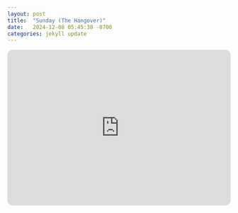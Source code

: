 ```yaml
---
layout: post
title:  "Sunday (The Hangover)"
date:   2024-12-08 05:45:38 -0700
categories: jekyll update
---
```

<iframe style="border-radius:12px" src="https://open.spotify.com/embed/playlist/0bZQyFml3Lb2jRgM0SU6Um?utm_source=generator" width="100%" height="352" frameBorder="0" allowfullscreen="" allow="autoplay; clipboard-write; encrypted-media; fullscreen; picture-in-picture" loading="lazy"></iframe>
